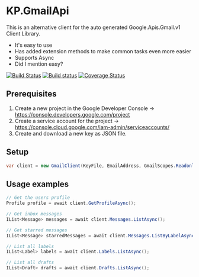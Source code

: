 # KP.GmailApi
This is an alternative client for the auto generated Google.Apis.Gmail.v1 Client Library.

- It's easy to use
- Has added extension methods to make common tasks even more easier
- Supports Async
- Did I mention easy?

[![Build Status](https://travis-ci.org/kpstolk/KP.GmailApi.svg?branch=master)](https://travis-ci.org/kpstolk/KP.GmailApi)
[![Build status](https://ci.appveyor.com/api/projects/status/tqv09fs3fo9a37t0?svg=true)](https://ci.appveyor.com/project/kpstolk/gmail-api)
[![Coverage Status](https://coveralls.io/repos/kpstolk/KP.GmailApi/badge.svg)](https://coveralls.io/r/kpstolk/KP.GmailApi)

## Prerequisites
1. Create a new project in the Google Developer Console -> https://console.developers.google.com/project
2. Create a service account for the project -> https://console.cloud.google.com/iam-admin/serviceaccounts/
3. Create and download a new key as JSON file.

## Setup
``` csharp
var client = new GmailClient(KeyFile, EmailAddress, GmailScopes.Readonly);
```

## Usage examples
``` csharp
// Get the users profile
Profile profile = await client.GetProfileAsync();

// Get inbox messages
IList<Message> messages = await client.Messages.ListAsync();

// Get starred messages
IList<Message> starredMessages = await client.Messages.ListByLabelAsync(Label.Starred);

// List all labels
IList<Label> labels = await client.Labels.ListAsync();

// List all drafts
IList<Draft> drafts = await client.Drafts.ListAsync();
```
